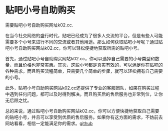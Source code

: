 # 贴吧小号自助购买

需要贴吧小号自助购买网址k02.cc.

在当今社交网络的盛行时代，贴吧已经成为了很多人交流的平台，但是有些人可能需要多个小号来进行不同的交流或者其他用途。那么如何获取贴吧小号呢？通过贴吧小号自助购买网站k02.cc，你可以轻松便捷地获取所需的贴吧小号。

首先，通过贴吧小号自助购买网站k02.cc，你可以选择自己需要的小号类型和数量，而且价格也非常实惠。其次，这些小号都是真实有效的，可以满足你在贴吧的各种需求。而且购买流程简单，只需要几个简单的步骤，就可以轻松拥有自己需要的小号。

此外，贴吧小号自助购买网站k02.cc还提供了专业的客服团队，如果在购买过程中遇到任何问题，都可以及时得到解决。而且购买后的售后服务也非常到位，让你无后顾之忧。

总的来说，通过贴吧小号自助购买网站k02.cc，你可以方便快捷地获取自己需要的贴吧小号，并且可以享受到优质的售后服务。如果你有这方面的需求，不妨前去网站看看，相信一定能满足你的需求。[github](https://github.com)